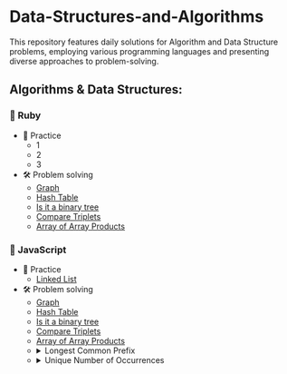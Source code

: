 # Data-Structures-and-Algorithms
This repository features daily solutions for Algorithm and Data Structure problems, employing various programming languages and presenting diverse approaches to problem-solving.

## Algorithms & Data Structures:
### 📗 Ruby

- 🏹 Practice
  - 1
  - 2
  - 3
- 🛠 Problem solving
  - [Graph](./problem-solving-rb/graph.rb)
  - [Hash Table](./problem-solving-rb/hash_table)
  - [Is it a binary tree](./problem-solving-rb/is-it-a-binary-search-tree.rb)
  - [Compare Triplets](./problem-solving-rb/compare_triplets)
  - [Array of Array Products](./problem-solving-rb/array_of_array_products.rb)

### 📘 JavaScript

- 🏹 Practice
  - [Linked List](practice-js/linked-list/LinkedList.js)
- 🛠  Problem solving
  - [Graph](./problem-solving-js/graph.js)
  - [Hash Table](./problem-solving-js/hashTable.js)
  - [Is it a binary tree](./problem-solving-js/is-it-a-binary-search-tree.js)
  - [Compare Triplets](./problem-solving-js/compareTriplets.js)
  - [Array of Array Products](./problem-solving-js/arrayOfArrayProducts.js)
  - <details>
      <summary>Longest Common Prefix</summary>
      <a href="./problem-solving-js/longestCommonPrefix.js">Solution</a>
      <details>
        <summary>Description</summary>
        <img alt="Longest Common Prefix" src="./problem-solving-js/Longest Common Prefix.PNG" width="auto"/>
      </details>
    </details>
  - <details>
      <summary>Unique Number of Occurrences</summary>
      <a href="./problem-solving-js/uniqueOccurrences.js">Solution</a>
      <details>
        <summary>Description</summary>
        <img alt="Longest Common Prefix" src="./problem-solving-js/Unique Number of Occurrences.PNG" width="auto"/>
      </details>
    </details>
